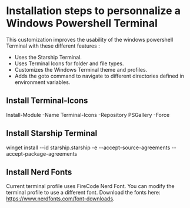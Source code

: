 # Installation steps to personnalize a Windows Powershell Terminal
This customization improves the usability of the windows powershell Terminal with these different features :
- Uses the Starship Terminal.
- Uses Terminal Icons for folder and file types.
- Customizes the Windows Terminal theme and profiles.
- Adds the goto command to navigate to different directories defined in environment variables.

## Install Terminal-Icons
Install-Module -Name Terminal-Icons -Repository PSGallery -Force

## Install Starship Terminal
winget install --id starship.starship  -e --accept-source-agreements --accept-package-agreements

## Install Nerd Fonts
Current terminal profile uses FireCode Nerd Font. You can modify the terminal profile to use a different font. Download the fonts here: https://www.nerdfonts.com/font-downloads.
